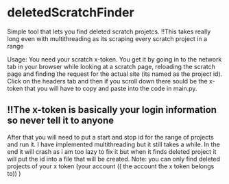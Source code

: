 # deletedScratchFinder
Simple tool that lets you find deleted scratch projetcs.
!!This takes really long even with multithreading as its scraping every scratch project in a range

Usage:
You need your scratch x-token. You get it by going in to the network tab in your browser while looking at a scratch page, reloading the scratch page and finding the request for the actual site (its named as the project id). Click on the headers tab and then if you scroll down there sould be the x-token that you will have to copy and paste into the code in main.py.
## !!The x-token is basically your login information so never tell it to anyone

After that you will need to put a start and stop id for the range of projects and run it. I have implemented multithreading but it still takes a while. In the end it will crash as i am too lazy to fix it but when it finds deleted project it will put the id into a file that will be created.
Note: you can only find deleted projects of your x token (your account (( the account the x token belongs to)) )
